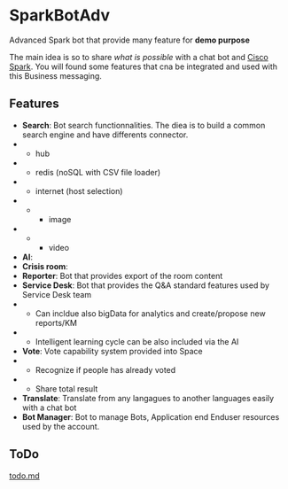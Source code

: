 # SparkBotAdv
Advanced Spark bot that provide many feature for **demo purpose**

The main idea is so to share _what is possible_ with a chat bot and [Cisco Spark](https://web.ciscospark.com).
You will found some features that cna be integrated and used with this Business messaging.

## Features
* **Search**: Bot search functionnalities. The diea is to build a common search engine and have differents connector.
* * hub
* * redis (noSQL with CSV file loader)
* * internet (host selection)
* * * image
* * * video
* **AI**: 
* **Crisis room**:
* **Reporter**: Bot that provides export of the room content
* **Service Desk**: Bot that provides the Q&A standard features used by Service Desk team
* * Can incldue also bigData for analytics and create/propose new reports/KM
* * Intelligent learning cycle can be also included via the AI
* **Vote**: Vote capability system provided into Space
* * Recognize if people has already voted
* * Share total result
* **Translate**: Translate from any langagues to another languages easily with a chat bot
* **Bot Manager**: Bot to manage Bots, Application end Enduser resources used by the account.

## ToDo
[todo.md](todo.md)
